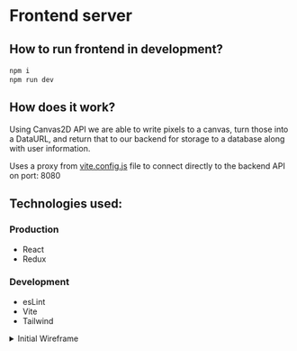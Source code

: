 # Frontend server

## How to run frontend in development?

```
npm i
npm run dev
```

## How does it work?

Using Canvas2D API we are able to write pixels to a canvas, turn those into a DataURL, and return that to our backend for storage to a database along with user information.

Uses a proxy from [vite.config.js](./vite.config.js) file to connect directly to the backend API on port: 8080

## Technologies used:

### Production

-   React
-   Redux

### Development

-   esLint
-   Vite
-   Tailwind

<details>

<summary>Initial Wireframe</summary>

![](./wireframe.png)

</details>
